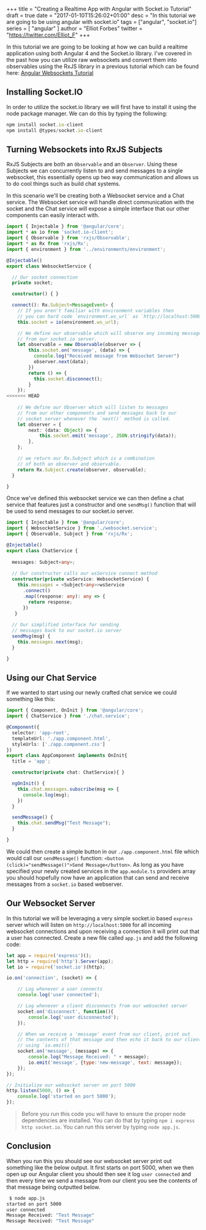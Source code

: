 +++
title = "Creating a Realtime App with Angular with Socket.io Tutorial"
draft = true
date = "2017-01-10T15:26:02+01:00"
desc = "In this tutorial we are going to be using angular with socket.io"
tags = ["angular", "socket.io"]
series = [ "angular" ]
author = "Elliot Forbes"
twitter = "https://twitter.com/Elliot_F"
+++

In this tutorial we are going to be looking at how we can build a realtime application using both Angular 4 and the Socket.io library. I've covered in the past how you can utilize raw websockets and convert them into observables using the RxJS library in a previous tutorial which can be found here: [Angular Websockets Tutorial](/typescript/angular/angular-websockets-tutorial/)

## Installing Socket.IO

In order to utilize the socket.io library we will first have to install it using the node package manager. We can do this by typing the following:

~~~js
npm install socket.io-client
npm install @types/socket.io-client
~~~

## Turning Websockets into RxJS Subjects

RxJS Subjects are both an `Observable` and an `Observer`. Using these Subjects we can concurrently listen to and send messages to a single websocket, this essentially opens up two way communication and allows us to do cool things such as build chat systems.

In this scenario we'll be creating both a Websocket service and a Chat service. The Websocket service will handle direct communication with the socket and the Chat service will expose a simple interface that our other components can easily interact with.

~~~ts
import { Injectable } from '@angular/core';
import * as io from 'socket.io-client';
import { Observable } from 'rxjs/Observable';
import * as Rx from 'rxjs/Rx';
import { environment } from '../environments/environment';

@Injectable()
export class WebsocketService {

  // Our socket connection
  private socket;

  constructor() { }

  connect(): Rx.Subject<MessageEvent> {
    // If you aren't familiar with environment variables then
    // you can hard code `environment.ws_url` as `http://localhost:5000`
    this.socket = io(environment.ws_url);

    // We define our observable which will observe any incoming messages
    // from our socket.io server.
    let observable = new Observable(observer => {
        this.socket.on('message', (data) => {
          console.log("Received message from Websocket Server")
          observer.next(data);
        })
        return () => {
          this.socket.disconnect();
        }
    });
<<<<<<< HEAD
    
    // We define our Observer which will listen to messages
    // from our other components and send messages back to our
    // socket server whenever the `next()` method is called.
    let observer = {
        next: (data: Object) => {
            this.socket.emit('message', JSON.stringify(data));
        },
    };

    // we return our Rx.Subject which is a combination
    // of both an observer and observable.
    return Rx.Subject.create(observer, observable);
  }

}
~~~

Once we've defined this websocket service we can then define a chat service that features just a constructor and one `sendMsg()` function that will be used to send messages to our socket.io server.

~~~ts
import { Injectable } from '@angular/core';
import { WebsocketService } from './websocket.service';
import { Observable, Subject } from 'rxjs/Rx';

@Injectable()
export class ChatService {
  
  messages: Subject<any>;
  
  // Our constructor calls our wsService connect method
  constructor(private wsService: WebsocketService) {
    this.messages = <Subject<any>>wsService
      .connect()
      .map((response: any): any => {
        return response;
      })
   }
  
  // Our simplified interface for sending
  // messages back to our socket.io server
  sendMsg(msg) {
    this.messages.next(msg);
  }

}
~~~

## Using our Chat Service

If we wanted to start using our newly crafted chat service we could something like this: 

~~~ts
import { Component, OnInit } from '@angular/core';
import { ChatService } from './chat.service';

@Component({
  selector: 'app-root',
  templateUrl: './app.component.html',
  styleUrls: ['./app.component.css']
})
export class AppComponent implements OnInit{
  title = 'app';

  constructor(private chat: ChatService){ }

  ngOnInit() {
    this.chat.messages.subscribe(msg => {
      console.log(msg);
    })
  }

  sendMessage() {
    this.chat.sendMsg("Test Message");
  }

}
~~~

We could then create a simple button in our `./app.component.html` file which would call our `sendMessage()` function: `<button (click)="sendMessage()">Send Message</button>`. As long as you have specified your newly created services in the `app.module.ts` providers array you should hopefully now have an application that can send and receive messages from a `socket.io` based webserver.

## Our Websocket Server

In this tutorial we will be leveraging a very simple socket.io based `express` server which will listen on `http://localhost:5000` for all incoming websocket connections and upon receiving a connection it will print out that a user has connected. Create a new file called `app.js` and add the following code:

~~~js
let app = require('express')();
let http = require('http').Server(app);
let io = require('socket.io')(http);

io.on('connection', (socket) => {

    // Log whenever a user connects
    console.log('user connected');

    // Log whenever a client disconnects from our websocket server
    socket.on('disconnect', function(){
        console.log('user disconnected');
    });

    // When we receive a 'message' event from our client, print out
    // the contents of that message and then echo it back to our client
    // using `io.emit()`
    socket.on('message', (message) => {
        console.log("Message Received: " + message);
        io.emit('message', {type:'new-message', text: message});    
    });
});

// Initialize our websocket server on port 5000
http.listen(5000, () => {
    console.log('started on port 5000');
});
~~~

> Before you run this code you will have to ensure the proper node dependencies are installed. You can do that by typing `npm i express http socket.io`. You can run this server by typing `node app.js`. 

## Conclusion

When you run this you should see our websocket server print out something like the below output. It first starts on port 5000, when we then open up our Angular client you should then see it log `user connected` and then every time we send a message from our client you see the contents of that message being outputted below.

~~~bash
 $ node app.js
started on port 5000
user connected
Message Received: "Test Message"
Message Received: "Test Message"
~~~

